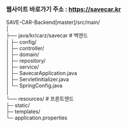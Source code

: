  ### 웹사이트 바로가기 주소 : https://savecar.kr

SAVE-CAR-Backend[master]/src/main/  
│   
├── java/kr/carz/savecar # 백엔드    
│   ├─ config/   
│   ├─ controller/   
│   ├─ domain/   
│   ├─ repository/   
│   ├─ service/   
│   ├─ SavecarApplication.java   
│   ├─ ServletInitializer.java    
│   └─ SpringConfig.java   
│    
└── resources/ # 프론트엔드    
    ├─ static/   
    ├─ templates/   
    └─ application.properties  

